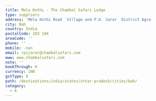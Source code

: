 ```yaml
---
title: Mela Kothi - The Chambal Safari Lodge
type: suppliers
address: 'Mela Kothi Road  Village and P.O. Jarar  District Agra      '
city: Bah
country: India
postalCode: 283 104
areaCode: ''
phone: ''
mobile: .nan
email: rpsjarar@chambalsafari.com
www: www.chambalsafari.com
note: ''
bookThrough: 0
currency: INR
gstType: 0
path: /destinations/india/states/uttar-pradesh/cities/bah/
category:
  - A
---
```



